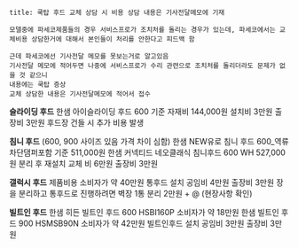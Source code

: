 ```ad-note
title: 쿡탑 후드 교체 상담 시 비용 상담 내용은 기사전달메모에 기재

모델중에 파세코제품들의 경우 서비스프로가 조치처를 돌리는 경우가 있는데, 파세코에서는 교체비용 상담한거에 대해서 본인들이 처리를 안한다고 피드백 함

근데 파세코에선 기사전달 메모를 못보는거로 알고있음
기사전달 메모에 적어두면 나중에 서비스프로가 수리 관련으로 조치처를 돌리더라도 문제가 없을 것 같으니 
내용에는 쿡탑 증상
교체 상담한 내용은 기사전달메모에 적어서 접수
```

**슬라이딩 후드** 
한샘 아이슬라이딩 후드 600 기준 자재비 144,000원
설치비 3만원 출장비 3만원
후드장 건들 시 추가 비용 발생

**침니 후드**
(600, 900 사이즈 있음 가격 차이 심함)
한샘 NEW유로 침니 후드 600_역류차단댐퍼포함 기준 511,000원
한샘 커넥티드 네오클래식 침니후드 600 WH 527,000원
분리 후 재설치 교체 비 6만원
출장비 3만원

**갤럭시 후드** 
제품비용 소비자가 약 40만원
통후드 설치 공임비 4만원
출장비 3만원
장을 분리하고 통후드로 진행하려면
벽장 1통 분리 2만원 + @ (현장사항 확인)

**빌트인 후드**
한샘 히든 빌트인 후드 600 HSBI160P 소비자가 약 18만원
한샘 빌트인 후드 900 HSMSB90N 소비자가 약 42만원
빌트인후드 설치 공임비 3만원
출장비 3만원
